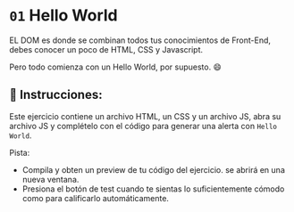 # `01` Hello World

EL DOM es donde se combinan todos tus conocimientos de Front-End, debes conocer un poco de HTML, CSS y Javascript.

Pero todo comienza con un Hello World, por supuesto. 😄

## 📝 Instrucciones:

Este ejercicio contiene un archivo HTML, un CSS y un archivo JS, abra su archivo JS y complételo con el código para generar una alerta con `Hello World`.

Pista:

- Compila y obten un preview de tu código del ejercicio. se abrirá en una nueva ventana.
- Presiona el botón de test cuando te sientas lo suficientemente cómodo como para calificarlo automáticamente.